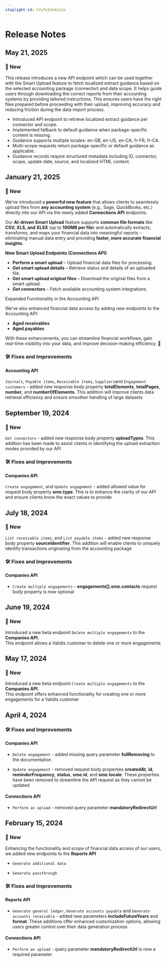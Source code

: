 ```yaml
---
stoplight-id: h7yfo3zk4zalm
---
```



# Release Notes

## May 21, 2025
### 🚀 New

This release introduces a new API endpoint which can be used together with the Smart Upload feature to fetch localized extract guidance based on the selected accounting package (connector) and data scope. It helps guide users through downloading the correct reports from their accounting systems by providing tailored instructions. This ensures users have the right files prepared before proceeding with their upload, improving accuracy and reducing friction during the data import process.

- Introduced API endpoint to retrieve localized extract guidance per connector and scope.
- Implemented fallback to default guidance when package-specific content is missing.
- Guidance supports multiple locales: en-GB, en-US, en-CA, fr-FR, fr-CA.
- Multi-scope requests return package-specific or default guidance as applicable.
- Guidance records require structured metadata including ID, connector, scope, update date, source, and localized HTML content.


## January 21, 2025
### 🚀 New

We’ve introduced a **powerful new feature** that allows clients to seamlessly upload files from **any accounting system** (e.g., Sage, QuickBooks, etc.) directly into our API via the newly added **Connections API** endpoints.

Our **AI-driven Smart Upload** feature supports **common file formats** like **CSV, XLS, and XLSX** (up to **100MB per file**) and automatically extracts, transforms, and maps your financial data into meaningful reports - eliminating manual data entry and providing **faster, more accurate financial insights**.

**New Smart Upload Endpoints (Connections API)**
- **Perform a smart upload** – Upload financial data files for processing.
- **Get smart upload details** – Retrieve status and details of an uploaded file.
- **Get smart upload original files** – Download the original files from a smart upload.
- **Get connectors** – Fetch available accounting system integrations.

Expanded Functionality in the Accounting API

We’ve also enhanced financial data access by adding new endpoints to the Accounting API:
- **Aged receivables** 
- **Aged payables**

With these enhancements, you can streamline financial workflows, gain real-time visibility into your data, and improve decision-making efficiency. 🚀

### 🛠 Fixes and Improvements
#### Accounting API

``Journals``, ``Payable items``, ``Receivable items``, ``Suppliers``and ``Engagement customers`` - added new response body property **totalElements**, **totalPages**, **number**, and **numberOfElements**. This addition will improve clients data retrieval efficiency and ensure smoother handling of large datasets


## September 19, 2024
### 🚀 New

``Get connectors`` - added new response body property **uploadTypes**. This addition has been made to assist clients in identifying the upload extraction modes provided by our API

### 🛠 Fixes and Improvements
#### Companies API

``Create engagement``, and ``Update engagement`` - added allowed value for request body property **sme.type**. This is to enhance the clarity of our API and ensure clients know the exact values to provide

## July 18, 2024
### 🚀 New

``List receivable items``, and ``List payable items`` - added new response body property **sourceIdentifier**. This addition will enable clients to uniquely identify transactions originating from the accounting package


### 🛠 Fixes and Improvements
#### Companies API

- ``Create multiple engagements`` - **engagements[].sme.contacts** request body property is now optional


## June 19, 2024
### 🚀 New

Introduced a new beta endpoint ``Delete multiple engagements`` to the **Companies API**.  
This endpoint allows a Validis customer to delete one or more engagements

## May 17, 2024
### 🚀 New

Introduced a new beta endpoint ``Create multiple engagements`` to the **Companies API**.  
This endpoint offers enhanced functionality for creating one or more engagements for a Validis customer

## April 4, 2024
### 🛠 Fixes and Improvements
#### Companies API

- ``Delete engagement`` - added missing query parameter **fullRemoving** to the documentation

- ``Update engagement`` - removed request body properties **createdAt**, **id**, **reminderFrequency**, **status**, **sme.id**, and **sme.locale**. These properties have been removed to streamline the API request as they cannot be updated

#### Connections API

- ``Perform an upload`` - removed query parameter **mandatoryRedirectUrl**


## February 15, 2024
### 🚀 New 

Enhancing the functionality and scope of financial data access of our users, we added new endpoints to the **Reports API** 

  - ``Generate additional data``

  - ``Generate passthrough``


### 🛠 Fixes and Improvements 
#### Reports API
- ``Generate general ledger``, ``Generate accounts payable``  and ``Generate accounts receivable`` - added new parameters **includeFutureYears** and **format**. These additions offer enhanced customization options, allowing users greater control over their data generation process

#### Connections API

- ``Perform an upload`` - query parameter **mandatoryRedirectUrl** is now a required parameter




